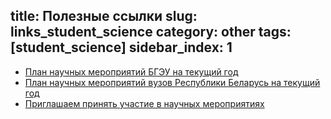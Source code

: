 title: Полезные ссылки
slug: links_student_science
category: other
tags: [student_science]
sidebar_index: 1
---

- [План научных мероприятий БГЭУ на текущий год](http://nir.bseu.by/conference/nauch_konfer_2013.pdf)
- [План научных мероприятий вузов Республики Беларусь на текущий год](http://nir.bseu.by/conference/konfer_2013.pdf)
- [Приглашаем принять участие в научных мероприятиях](http://nir.bseu.by/scientific/study/extkonf.htm)